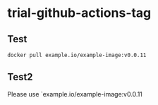 # trial-github-actions-tag

## Test
```bash
docker pull example.io/example-image:v0.0.11
```

## Test2
Please use `example.io/example-image:v0.0.11
